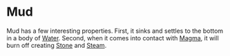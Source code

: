 # Mud #

Mud has a few interesting properties. First, it sinks and settles to the bottom in a body of [Water](Water.md). Second, when it comes into contact with [Magma](Magma.md), it will burn off creating [Stone](Stone.md) and [Steam](Steam.md).